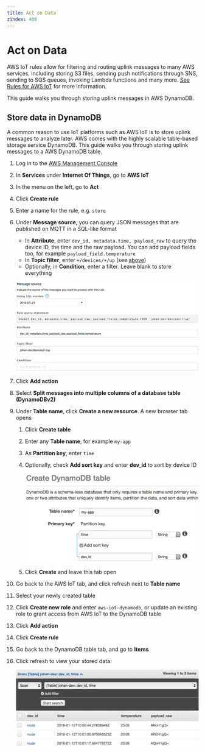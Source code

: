 ```yaml
---
title: Act on Data
zindex: 400
---
```


# Act on Data

AWS IoT rules allow for filtering and routing uplink messages to many AWS services, including storing S3 files, sending push notifications through SNS, sending to SQS queues, invoking Lambda functions and many more. [See Rules for AWS IoT](https://docs.aws.amazon.com/iot/latest/developerguide/iot-rules.html) for more information.

This guide walks you through storing uplink messages in AWS DynamoDB.

## Store data in DynamoDB

A common reason to use IoT platforms such as AWS IoT is to store uplink messages to analyze later. AWS comes with the highly scalable table-based storage service DynamoDB. This guide walks you through storing uplink messages to a AWS DynamoDB table.

1. Log in to the [AWS Management Console](http://console.aws.amazon.com)
2. In **Services** under **Internet Of Things**, go to **AWS IoT**
3. In the menu on the left, go to **Act**
4. Click **Create rule**
5. Enter a name for the rule, e.g. `store`
6. Under **Message source**, you can query JSON messages that are published on MQTT in a SQL-like format

   * In **Attribute**, enter `dev_id, metadata.time, payload_raw` to query the device ID, the time and the raw payload. You can add payload fields too, for example `payload_field.temperature`
   * In **Topic filter**, enter `+/devices/+/up` (see [above](#view-data-for-testing))
   * Optionally, in **Condition**, enter a filter. Leave blank to store everything

   ![Act message source](act-message-source.png)

7. Click **Add action**
8. Select **Split messages into multiple columns of a database table (DynamoDBv2)**
9. Under **Table name**, click **Create a new resource**. A new browser tab opens

   1. Click **Create table**
   2. Enter any **Table name**, for example `my-app`
   3. As **Partition key**, enter `time`
   4. Optionally, check **Add sort key** and enter **dev_id** to sort by device ID

      ![Create table](create-table.png)

   5. Click **Create** and leave this tab open

10. Go back to the AWS IoT tab, and click refresh next to **Table name**
11. Select your newly created table
12. Click **Create new role** and enter `aws-iot-dynamodb`, or update an existing role to grant access from AWS IoT to the DynamoDB table
13. Click **Add action**
14. Click **Create rule**
15. Go back to the DynamoDB table tab, and go to **Items**
16. Click refresh to view your stored data:

    ![Table items](table-items.png)
